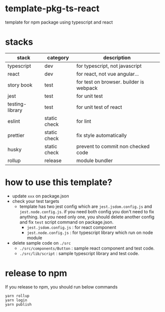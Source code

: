 # template-pkg-ts-react

template for npm package using typescript and react

# stacks

| stack           | category     | description                             |
| --------------- | ------------ | --------------------------------------- |
| typescript      | dev          | for typescript, not javascript          |
| react           | dev          | for react, not vue angular...           |
| story book      | test         | for test on browser. builder is webpack |
| jest            | test         | for unit test                           |
| testing-library | test         | for unit test of react                  |
| eslint          | static check | for lint                                |
| prettier        | static check | fix style automatically                 |
| husky           | static check | prevent to commit non checked code      |
| rollup          | release      | module bundler                          |

# how to use this template?

- update `xxx` on package.json
- check your test targets
  - template has two jest config which are `jest.jsdom.config.js` and `jest.node.config.js`. if you need both config you don't need to fix anything. but you need only one, you should delete another config and fix `test` script command on package.json.
    - `jest.jsdom.config.js` : for react component
    - `jest.node.config.js` : for typescript library which run on node module
- delete sample code on `./src`
  - `./src/components/Button` : sample react component and test code.
  - `./src/lib/script` : sample typescript library and test code.

# release to npm

If you release to npm, you should run below commands

```yarn
yarn rollup
yarn login
yarn publish
```
